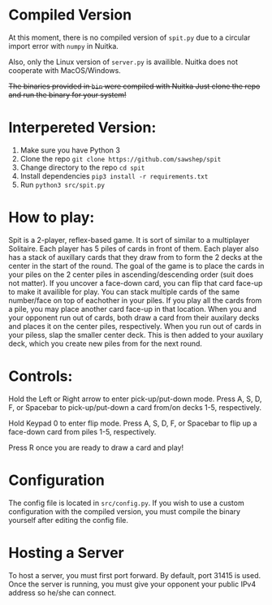 # Compiled Version
At this moment, there is no compiled version of `spit.py` due to a circular import error with `numpy` in Nuitka.

Also, only the Linux version of `server.py` is availible. Nuitka does not cooperate with MacOS/Windows.

~~The binaries provided in `bin` were compiled with Nuitka
Just clone the repo and run the binary for your system!~~

# Interpereted Version:
1. Make sure you have Python 3
2. Clone the repo `git clone https://github.com/sawshep/spit`
3. Change directory to the repo `cd spit`
4. Install dependencies `pip3 install -r requirements.txt`
5. Run `python3 src/spit.py`

# How to play:
Spit is a 2-player, reflex-based game.
It is sort of similar to a multiplayer Solitaire.
Each player has 5 piles of cards in front of them.
Each player also has a stack of auxillary cards that they draw from to form the 2 decks at the center in the start of the round.
The goal of the game is to place the cards in your piles on the 2 center piles in ascending/descending order (suit does not matter).
If you uncover a face-down card, you can flip that card face-up to make it availible for play.
You can stack multiple cards of the same number/face on top of eachother in your piles.
If you play all the cards from a pile, you may place another card face-up in that location.
When you and your opponent run out of cards, both draw a card from their auxilary decks and places it on the center piles, respectively.
When you run out of cards in your piless, slap the smaller center deck. This is then added to your auxilary deck, which you create new piles from for the next round.

# Controls:
Hold the Left or Right arrow to enter pick-up/put-down mode.
Press A, S, D, F, or Spacebar to pick-up/put-down a card from/on decks 1-5, respectively.

Hold Keypad 0 to enter flip mode.
Press A, S, D, F, or Spacebar to flip up a face-down card from piles 1-5, respectively.

Press R once you are ready to draw a card and play!

# Configuration
The config file is located in `src/config.py`. If you wish to use a custom configuration with the compiled version, you must compile the binary yourself after editing the config file.

# Hosting a Server
To host a server, you must first port forward. By default, port 31415 is used.
Once the server is running, you must give your opponent your public IPv4 address so he/she can connect.
